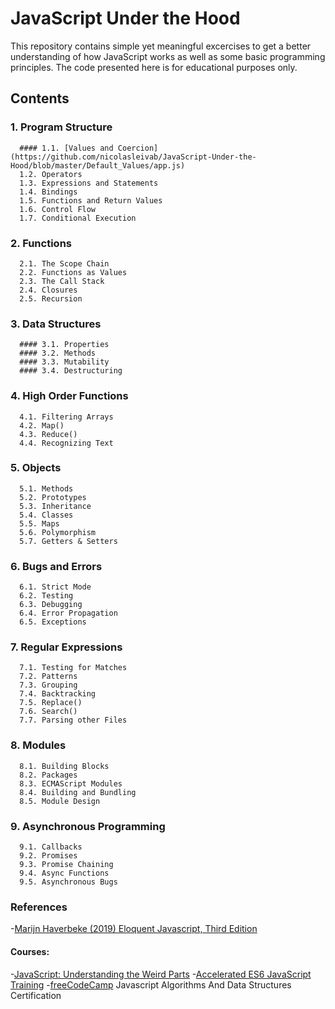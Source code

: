 # JavaScript Under the Hood

This repository contains simple yet meaningful excercises to get a better understanding of how JavaScript works as well as some
basic programming principles. The code presented here is for educational purposes only.


## Contents

### 1. Program Structure
      #### 1.1. [Values and Coercion](https://github.com/nicolasleivab/JavaScript-Under-the-Hood/blob/master/Default_Values/app.js)
      1.2. Operators
      1.3. Expressions and Statements
      1.4. Bindings
      1.5. Functions and Return Values
      1.6. Control Flow
      1.7. Conditional Execution
### 2. Functions
      2.1. The Scope Chain
      2.2. Functions as Values
      2.3. The Call Stack
      2.4. Closures
      2.5. Recursion
### 3. Data Structures
      #### 3.1. Properties
      #### 3.2. Methods
      #### 3.3. Mutability
      #### 3.4. Destructuring
### 4. High Order Functions
      4.1. Filtering Arrays
      4.2. Map()
      4.3. Reduce()
      4.4. Recognizing Text
### 5. Objects
      5.1. Methods
      5.2. Prototypes
      5.3. Inheritance
      5.4. Classes
      5.5. Maps
      5.6. Polymorphism
      5.7. Getters & Setters
### 6. Bugs and Errors
      6.1. Strict Mode
      6.2. Testing
      6.3. Debugging
      6.4. Error Propagation
      6.5. Exceptions
### 7. Regular Expressions
      7.1. Testing for Matches
      7.2. Patterns
      7.3. Grouping
      7.4. Backtracking
      7.5. Replace()
      7.6. Search()
      7.7. Parsing other Files
### 8. Modules
      8.1. Building Blocks
      8.2. Packages
      8.3. ECMAScript Modules
      8.4. Building and Bundling
      8.5. Module Design
### 9. Asynchronous Programming
      9.1. Callbacks
      9.2. Promises
      9.3. Promise Chaining
      9.4. Async Functions
      9.5. Asynchronous Bugs


### References

-[Marijn Haverbeke (2019) Eloquent Javascript, Third Edition](https://eloquentjavascript.net/)
#### Courses:
-[JavaScript: Understanding the Weird Parts](https://www.udemy.com/understand-javascript/)
-[Accelerated ES6 JavaScript Training](https://www.udemy.com/es6-bootcamp-next-generation-javascript/)
-[freeCodeCamp](https://www.freecodecamp.org/) Javascript Algorithms And Data Structures Certification

